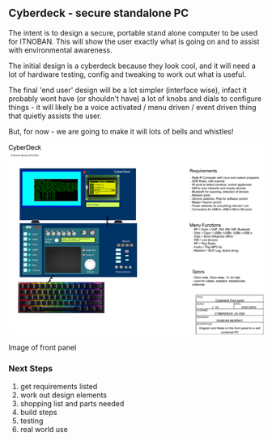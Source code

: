 ## Cyberdeck - secure standalone PC



The intent is to design a secure, portable stand alone computer to be used for ITNOBAN. This will show the user exactly what is going on and to assist with environmental awareness.

The initial design is a cyberdeck because they look cool, and it will need a lot of hardware testing, config and tweaking to work out what is useful.

The final 'end user' design will be a lot simpler (interface wise), infact it probably wont have (or shouldn't have) a lot of knobs and dials to configure things - it will likely be a voice activated / menu driven / event driven thing that quietly assists the user.

But, for now - we are going to make it will lots of bells and whistles!

![Front Panel](https://github.com/acutesoftware/acute-experiments/blob/master/cyberdeck/cyberdeck_03.png)

Image of front panel

### Next Steps

1. get requirements listed
2. work out design elements
3. shopping list and parts needed
4. build steps
5. testing
6. real world use



